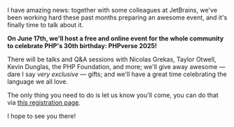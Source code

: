 I have amazing news: together with some colleagues at JetBrains, we've been working hard these past months preparing an awesome event, and it's finally time to talk about it.

**On June 17th, we'll host a free and online event for the whole community to celebrate PHP's 30th birthday: PHPverse 2025!**

There will be talks and Q&A sessions with Nicolas Grekas, Taylor Otwell, Kevin Dunglas, the PHP Foundation, and more; we'll give away awesome — dare I say _very exclusive_ — gifts; and we'll have a great time celebrating the language we all love.

The only thing you need to do is let us know you'll come, you can do that via [this registration page](https://jb.gg/eg0hny).

I hope to see you there!